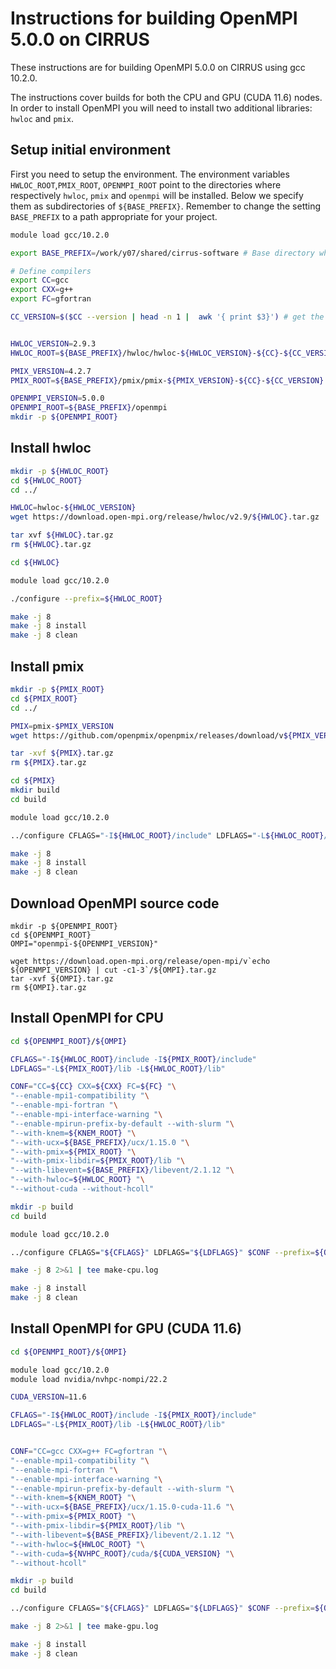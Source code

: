 Instructions for building OpenMPI 5.0.0 on CIRRUS
==================================================

These instructions are for building OpenMPI 5.0.0 on CIRRUS using gcc 10.2.0.

The instructions cover builds for both the CPU and GPU (CUDA 11.6) nodes.
In order to install OpenMPI you will need to install two additional libraries: `hwloc` and `pmix`.


Setup initial environment
-------------------------

First you need to setup the environment. 
The environment variables `HWLOC_ROOT`,`PMIX_ROOT`, `OPENMPI_ROOT` point to the directories where respectively `hwloc`, `pmix` and `openmpi` will be installed.
Below we specify them as subdirectories of `${BASE_PREFIX}`.
Remember to change the setting `BASE_PREFIX` to a path appropriate for your project.


```bash
module load gcc/10.2.0

export BASE_PREFIX=/work/y07/shared/cirrus-software # Base directory where to install openmpi and its dependencies. Change to your custom directory

# Define compilers
export CC=gcc 
export CXX=g++
export FC=gfortran

CC_VERSION=$($CC --version | head -n 1 |  awk '{ print $3}') # get the version from the executable. This is used to define the path of all libraries required by the install


HWLOC_VERSION=2.9.3
HWLOC_ROOT=${BASE_PREFIX}/hwloc/hwloc-${HWLOC_VERSION}-${CC}-${CC_VERSION}

PMIX_VERSION=4.2.7
PMIX_ROOT=${BASE_PREFIX}/pmix/pmix-${PMIX_VERSION}-${CC}-${CC_VERSION}

OPENMPI_VERSION=5.0.0
OPENMPI_ROOT=${BASE_PREFIX}/openmpi
mkdir -p ${OPENMPI_ROOT}
```


Install hwloc
-------------------------

```bash 
mkdir -p ${HWLOC_ROOT}
cd ${HWLOC_ROOT}
cd ../

HWLOC=hwloc-${HWLOC_VERSION}
wget https://download.open-mpi.org/release/hwloc/v2.9/${HWLOC}.tar.gz .

tar xvf ${HWLOC}.tar.gz
rm ${HWLOC}.tar.gz

cd ${HWLOC}

module load gcc/10.2.0

./configure --prefix=${HWLOC_ROOT}

make -j 8 
make -j 8 install
make -j 8 clean
```


Install pmix
-------------------------

```bash
mkdir -p ${PMIX_ROOT}
cd ${PMIX_ROOT}
cd ../

PMIX=pmix-$PMIX_VERSION
wget https://github.com/openpmix/openpmix/releases/download/v${PMIX_VERSION}/${PMIX}.tar.gz

tar -xvf ${PMIX}.tar.gz 
rm ${PMIX}.tar.gz

cd ${PMIX}
mkdir build
cd build

module load gcc/10.2.0

../configure CFLAGS="-I${HWLOC_ROOT}/include" LDFLAGS="-L${HWLOC_ROOT}/lib" --with-hwloc=${HWLOC_ROOT} --with-libevent=${BASE_PREFIX}/libevent/2.1.12 --prefix=${PMIX_ROOT}

make -j 8
make -j 8 install
make -j 8 clean
```


Download OpenMPI source code
----------------------------

```
mkdir -p ${OPENMPI_ROOT}
cd ${OPENMPI_ROOT}
OMPI="openmpi-${OPENMPI_VERSION}"

wget https://download.open-mpi.org/release/open-mpi/v`echo ${OPENMPI_VERSION} | cut -c1-3`/${OMPI}.tar.gz
tar -xvf ${OMPI}.tar.gz
rm ${OMPI}.tar.gz
```


Install OpenMPI for CPU
-----------------------

```bash 
cd ${OPENMPI_ROOT}/${OMPI}

CFLAGS="-I${HWLOC_ROOT}/include -I${PMIX_ROOT}/include"
LDFLAGS="-L${PMIX_ROOT}/lib -L${HWLOC_ROOT}/lib"

CONF="CC=${CC} CXX=${CXX} FC=${FC} "\
"--enable-mpi1-compatibility "\
"--enable-mpi-fortran "\
"--enable-mpi-interface-warning "\
"--enable-mpirun-prefix-by-default --with-slurm "\
"--with-knem=${KNEM_ROOT} "\
"--with-ucx=${BASE_PREFIX}/ucx/1.15.0 "\
"--with-pmix=${PMIX_ROOT} "\
"--with-pmix-libdir=${PMIX_ROOT}/lib "\
"--with-libevent=${BASE_PREFIX}/libevent/2.1.12 "\
"--with-hwloc=${HWLOC_ROOT} "\
"--without-cuda --without-hcoll"

mkdir -p build
cd build

module load gcc/10.2.0

../configure CFLAGS="${CFLAGS}" LDFLAGS="${LDFLAGS}" $CONF --prefix=${OPENMPI_ROOT}/${OPENMPI_VERSION}

make -j 8 2>&1 | tee make-cpu.log

make -j 8 install
make -j 8 clean
```


Install OpenMPI for GPU (CUDA 11.6)
-----------------------------------

```bash
cd ${OPENMPI_ROOT}/${OMPI}

module load gcc/10.2.0
module load nvidia/nvhpc-nompi/22.2

CUDA_VERSION=11.6

CFLAGS="-I${HWLOC_ROOT}/include -I${PMIX_ROOT}/include"
LDFLAGS="-L${PMIX_ROOT}/lib -L${HWLOC_ROOT}/lib"


CONF="CC=gcc CXX=g++ FC=gfortran "\
"--enable-mpi1-compatibility "\
"--enable-mpi-fortran "\
"--enable-mpi-interface-warning "\
"--enable-mpirun-prefix-by-default --with-slurm "\
"--with-knem=${KNEM_ROOT} "\
"--with-ucx=${BASE_PREFIX}/ucx/1.15.0-cuda-11.6 "\
"--with-pmix=${PMIX_ROOT} "\
"--with-pmix-libdir=${PMIX_ROOT}/lib "\
"--with-libevent=${BASE_PREFIX}/libevent/2.1.12 "\
"--with-hwloc=${HWLOC_ROOT} "\
"--with-cuda=${NVHPC_ROOT}/cuda/${CUDA_VERSION} "\
"--without-hcoll"

mkdir -p build
cd build

../configure CFLAGS="${CFLAGS}" LDFLAGS="${LDFLAGS}" $CONF --prefix=${OPENMPI_ROOT}/${OPENMPI_VERSION}-cuda-11.6

make -j 8 2>&1 | tee make-gpu.log

make -j 8 install
make -j 8 clean
```
